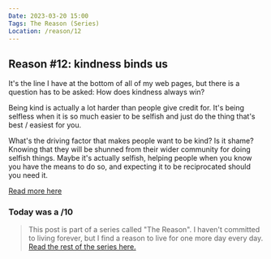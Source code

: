 ```yaml
---
Date: 2023-03-20 15:00
Tags: The Reason (Series)
Location: /reason/12
---
```


## Reason #12: kindness binds us
It's the line I have at the bottom of all of my web pages, but there is a question has to be asked: How does kindness always win?

Being kind is actually a lot harder than people give credit for. It's being selfless when it is so much easier to be selfish and just do the thing that's best / easiest for you.

What's the driving factor that makes people want to be kind? Is it shame? Knowing that they will be shunned from their wider community for doing selfish things. Maybe it's actually selfish, helping people when you know you have the means to do so, and expecting it to be reciprocated should you need it.

[Read more here](https://omglol.news/2023/03/19/charity-auction-benefitting-the-trevor-project)


### Today was a /10

>This post is part of a series called "The Reason". I haven't committed to living forever, but I find a reason to live for one more day every day. [Read the rest of the series here.](/reason/)
